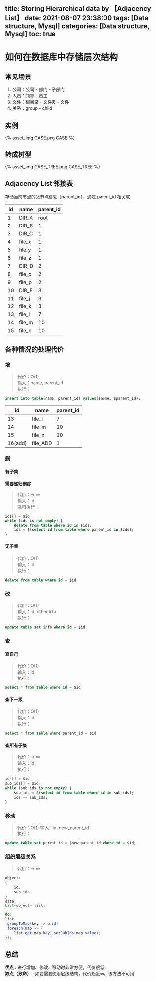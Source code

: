 title: Storing Hierarchical data by 【Adjacency List】
date: 2021-08-07 23:38:00
tags: [Data structure, Mysql]
categories: [Data structure, Mysql]
toc: true
---
# 如何在数据库中存储层次结构

## 常见场景

1. 公司：公司 - 部门 - 子部门 
2. 人员：领导 - 员工 
3. 文件：根目录 - 文件夹 - 文件
4. 关系：group - child

## 实例

{% asset_img CASE.png CASE %}

## 转成树型
{% asset_img CASE_TREE.png CASE_TREE %}

## Adjacency List 邻接表

存储当前节点的父节点信息（parent_id），通过 parent_id 相关联

|id    |name  |parent_id|
|------|------|---------|
|1     |DIR_A |root     |
|2     |DIR_B |1        |
|3     |DIR_C |1        |
|4     |file_x|1        |
|5     |file_y|1        |
|6     |file_z|1        |
|7     |DIR_D |2        |
|8     |file_o|2        |
|9     |file_p|2        |
|10    |DIR_E |3        |
|11    |file_j|3        |
|12    |file_k|3        |
|13    |file_l|7        |
|14    |file_m|10       |
|15    |file_n|10       |

## 各种情况的处理代价

### 增
> 代价：O(1)  
> 输入：name, parent_id  
> 执行：
```sql
insert into table(name, parent_id) values($name, $parent_id);
```
|id     |name    |parent_id|
|-------|--------|---------|
|13     |file_l  |7        |
|14     |file_m  |10       |
|15     |file_n  |10       |
|16(add)|file_ADD|1        |

### 删
#### 有子集
**需要递归删除**
> 代价：-> ∞  
> 输入：id  
> 递归执行：  
```sql
ids[] = $id
while (ids is not empty) {
    delete from table where id in $ids;
    ids = $(select id from table where parent_id in $ids);
}
```
#### 无子集
> 代价：O(1)  
> 输入：id  
> 执行：  
```sql
delete from table where id = $id
```

### 改
> 代价：O(1)  
> 输入：id, other info  
> 执行：  
```sql
update table set info where id = $id
```

### 查
#### 查自己
> 代价：O(1)  
> 输入：id  
> 执行：
```sql
select * from table where id = $id
```
#### 查下一级
> 代价：O(1)  
> 输入：id  
> 执行：
```sql
select * from table where parent_id = $id
```
#### 查所有子集
> 代价：-> ∞  
> 输入：id  
> 执行：
```sql
ids[] = $id
sub_ids[] = $id
while (sub_ids is not empty) {
    sub_ids = $(select id from table where id in sub_ids);
    ids += sub_ids;
}
```
### 移动
> 代价：O(1)
> 输入：id, new_parent_id  
> 执行：
```sql
update table set parent_id = $new_parent_id where id = $id;
```

### 组织层级关系
> 代价：-> ∞
```java
object:
{
    id, 
    sub_ids
}
data: 
List<object> list;

do:
list
.groupToMap(key -> o.id)
.foreach(map -> {
    list.get(map.key).setSubIds(map.value);
});
```

## 总结
**优点** : 进行增加、修改、移动时非常方便，代价很低  
**缺点（致命）** : 如若需要使用层级结构，代价趋近∞，该方法不可用

